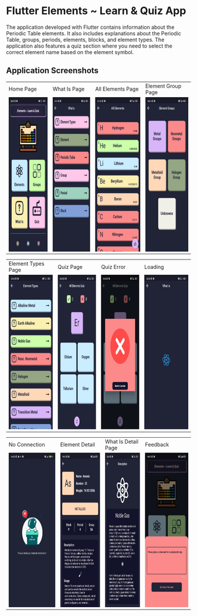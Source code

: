 # Flutter  Elements ~ Learn & Quiz App

  The application developed with Flutter contains information about the Periodic Table elements. It also includes explanations about the Periodic Table, groups, periods, elements, blocks, and element types. The application also features a quiz section where you need to select the correct element name based on the element symbol.
## Application Screenshots

<table>
  <tr>
    <td>Home Page</td>
       <td>What Is Page</td>
    <td>All Elements Page</td>
    <td>Element Group Page</td> 
  </tr>  
  <tr>
    <td><img src="screenshots/home.jpg" width=350 height=420></td>
      <td><img src="screenshots/what-is.jpg" width=350 height=420></td>
     <td><img src="screenshots/all-elements.jpg" width=350 height=420></td>
   <td><img src="screenshots/element-group.jpg" width=350 height=420></td>
  </tr>
</table>
<table>
  <tr>
    <td>Element Types Page</td> 
       <td>Quiz Page</td>
    <td>Quiz Error </td>
    <td>Loading</td> 
  </tr>  
  <tr>
   <td><img src="screenshots/element-types.jpg" width=350 height=420></td>
    <td><img src="screenshots/quiz.jpg" width=350 height=420></td>
     <td><img src="screenshots/error.jpg" width=350 height=420></td>
   <td><img src="screenshots/loading.jpg" width=350 height=420></td>
     
  </tr>
  
<table>
  <tr>
        <td>No Connection</td> 
     <td>Element Detail</td> 
        <td>What Is Detail Page</td>
    <td>Feedback</td> 
  </tr>  
  <tr>
      <td><img src="screenshots/no-connection.jpg" width=350 height=420></td>
          <td><img src="screenshots/element-detail.jpg" width=350 height=420></td>
             <td><img src="screenshots/what-is-detail.jpg" width=350 height=420></td>
          <td><img src="screenshots/feedback.jpg" width=350 height=420></td>
  </tr>

